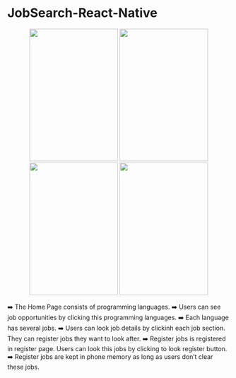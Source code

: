 # JobSearch-React-Native

<p align="center">
  <img src="https://user-images.githubusercontent.com/63063197/99631064-f432b180-2a08-11eb-9c4e-b4f524230d93.png" width="200" height="300">
  <img src="https://user-images.githubusercontent.com/63063197/99688832-3fbe7d00-2a54-11eb-8bd3-8a9ab8b83412.png" width="200" height="300">
  <img src="https://user-images.githubusercontent.com/63063197/99688842-42b96d80-2a54-11eb-8117-c1b1836586a7.png" width="200" height="300">
  <img src="https://user-images.githubusercontent.com/63063197/99688852-451bc780-2a54-11eb-87e7-10def700087e.png" width="200" height="300">
  </p>
  <p>
  ➡️  The Home Page consists of  programming languages.
  ➡️  Users can see job opportunities  by clicking this programming languages.
  ➡️  Each language has several jobs. 
  ➡️  Users can look job details by clickinh each job section. They can register jobs they want to look after. 
  ➡️  Register jobs is registered in register page. Users can look this jobs by clicking to look register button.
  ➡️  Register jobs are kept in phone memory as long as users don’t clear these jobs. 
</p>

  
  
  
 
  
